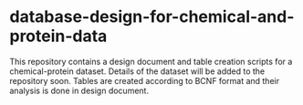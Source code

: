 # database-design-for-chemical-and-protein-data
This repository contains a design document and table creation scripts for a chemical-protein dataset. Details of the dataset will be added to the repository soon. Tables are created according to BCNF format and their analysis is done in design document.
